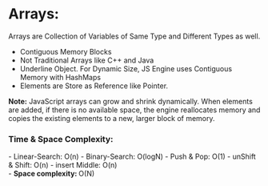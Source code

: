 <h1>Arrays:</h1>
<p>Arrays are Collection of Variables of Same Type and Different Types as well.</p>

- Contiguous Memory Blocks
- Not Traditional Arrays like C++ and Java
- Underline Object. For Dynamic Size, JS Engine uses Contiguous Memory with HashMaps
- Elements are Store as Reference like Pointer.

<b>Note:</b> JavaScript arrays can grow and shrink dynamically. 
When elements are added, if there is no available space, 
the engine reallocates memory and copies the existing elements to a new, 
larger block of memory.


<h3>Time & Space Complexity: </h3>
- Linear-Search: O(n)
- Binary-Search: O(logN)
- Push & Pop:    O(1)
- unShift & Shift: O(n)
- insert Middle: O(n)
<br>
- <strong>Space complexity: </strong> O(N)

